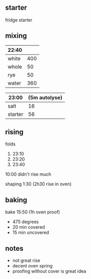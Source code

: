 ## starter
fridge starter

## mixing
| 22:40 |  |
| ----------- |:----|
| white       | 400 |
| whole       | 50  |
| rye         | 50  |
| water       | 360 |


| 23:00 | (5m autolyse) |
| ----------- |:----|
| salt        | 16  |
| starter     | 56  |

## rising
folds
1. 23:10
2. 23:20
2. 23:40

10:00 didn't rise much



shaping 1:30 (2h30 rise in oven)

## baking
bake 15:50 (1h oven proof)
- 475 degrees
- 20 min covered
- 15 min uncovered

## notes
- not great rise
- decent oven spring
- proofing without cover is great idea

